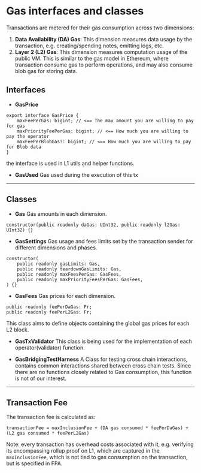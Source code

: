 # Gas interfaces and classes

Transactions are metered for their gas consumption across two dimensions:

1. **Data Availability (DA) Gas**: This dimension measures data usage by the transaction, e.g. creating/spending notes, emitting logs, etc.
2. **Layer 2 (L2) Gas**: This dimension measures computation usage of the public VM.
   This is similar to the gas model in Ethereum, where transaction consume gas to perform operations, and may also consume blob gas for storing data.

## Interfaces

- **GasPrice**

```
export interface GasPrice {
	maxFeePerGas: bigint; // <== The max amount you are willing to pay for gas
	maxPriorityFeePerGas: bigint; // <== How much you are willing to pay the operator
	maxFeePerBlobGas?: bigint; // <== How much you are willing to pay for Blob data
}
```

the interface is used in L1 utils and helper functions.

- **GasUsed**
  Gas used during the execution of this tx

---

## Classes

- **Gas**
  Gas amounts in each dimension.

```
constructor(public readonly daGas: UInt32, public readonly l2Gas: UInt32) {}
```

- **GasSettings**
  Gas usage and fees limits set by the transaction sender for different dimensions and phases.

```
constructor(
	public readonly gasLimits: Gas,
	public readonly teardownGasLimits: Gas,
	public readonly maxFeesPerGas: GasFees,
	public readonly maxPriorityFeesPerGas: GasFees,
) {}
```

- **GasFees**
  Gas prices for each dimension.

```
public readonly feePerDaGas: Fr;
public readonly feePerL2Gas: Fr;
```

This class aims to define objects containing the global gas prices for each L2 block.

- **GasTxValidator**
  This class is being used for the implementation of each operator(validator) function.

- **GasBridgingTestHarness**
  A Class for testing cross chain interactions, contains common interactions shared between cross chain tests. Since there are no functions closely related to Gas consumption, this function is not of our interest.

---

## Transaction Fee

The transaction fee is calculated as:

```
transactionFee = maxInclusionFee + (DA gas consumed * feePerDaGas) + (L2 gas consumed * feePerL2Gas)
```

Note: every transaction has overhead costs associated with it, e.g. verifying its encompassing rollup proof on L1, which are captured in the `maxInclusionFee`, which is not tied to gas consumption on the transaction, but is specified in FPA.
